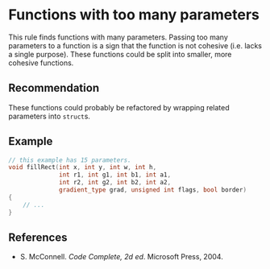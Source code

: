 # Functions with too many parameters
This rule finds functions with many parameters. Passing too many parameters to a function is a sign that the function is not cohesive (i.e. lacks a single purpose). These functions could be split into smaller, more cohesive functions.


## Recommendation
These functions could probably be refactored by wrapping related parameters into `struct`s.


## Example

```cpp
// this example has 15 parameters.
void fillRect(int x, int y, int w, int h,
              int r1, int g1, int b1, int a1,
              int r2, int g2, int b2, int a2,
              gradient_type grad, unsigned int flags, bool border)
{
    // ...
}

```

## References
* S. McConnell. *Code Complete, 2d ed*. Microsoft Press, 2004.
